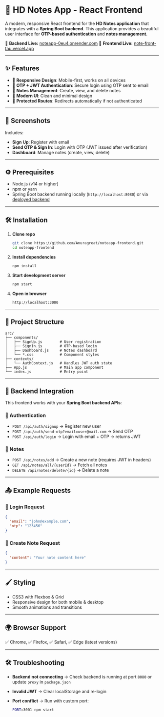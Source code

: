 # 📝 HD Notes App - React Frontend

A modern, responsive React frontend for the **HD Notes application** that integrates with a **Spring Boot backend**.
This application provides a beautiful user interface for **OTP-based authentication** and **notes management**.

🔗 **Backend Live:** [noteapp-0eu4.onrender.com](https://noteapp-0eu4.onrender.com)
🔗 **Frontend Live:** [note-front-tau.vercel.app](https://note-front-tau.vercel.app/)

---

## ✨ Features

* 📱 **Responsive Design**: Mobile-first, works on all devices
* 🔐 **OTP + JWT Authentication**: Secure login using OTP sent to email
* 📝 **Notes Management**: Create, view, and delete notes
* 🎨 **Modern UI**: Clean and minimal design
* 🔄 **Protected Routes**: Redirects automatically if not authenticated

---

## 📸 Screenshots

Includes:

* **Sign Up**: Register with email
* **Send OTP & Sign In**: Login with OTP (JWT issued after verification)
* **Dashboard**: Manage notes (create, view, delete)

---

## ⚙️ Prerequisites

* Node.js (v14 or higher)
* npm or yarn
* Spring Boot backend running locally (`http://localhost:8080`) or via [deployed backend](https://noteapp-0eu4.onrender.com)

---

## 🛠 Installation

1. **Clone repo**

   ```bash
   git clone https://github.com/Anuragreat/noteapp-frontend.git
   cd noteapp-frontend
   ```

2. **Install dependencies**

   ```bash
   npm install
   ```

3. **Start development server**

   ```bash
   npm start
   ```

4. **Open in browser**

   ```
   http://localhost:3000
   ```

---

## 📂 Project Structure

```
src/
├── components/
│   ├── SignUp.js        # User registration
│   ├── SignIn.js        # OTP-based login
│   ├── Dashboard.js     # Notes dashboard
│   └── *.css            # Component styles
├── contexts/
│   └── AuthContext.js   # Handles JWT auth state
├── App.js               # Main app component
└── index.js             # Entry point
```

---

## 🔗 Backend Integration

This frontend works with your **Spring Boot backend APIs**:

### 🔐 Authentication

* `POST /api/auth/signup` → Register new user
* `POST /api/auth/send-otp?email=user@mail.com` → Send OTP
* `POST /api/auth/login` → Login with email + OTP → returns JWT

### 📝 Notes

* `POST /api/notes/add` → Create a new note (requires JWT in headers)
* `GET /api/notes/all/{userId}` → Fetch all notes
* `DELETE /api/notes/delete/{id}` → Delete a note

---

## 📤 Example Requests

### 🔑 Login Request

```json
{
  "email": "john@example.com",
  "otp": "123456"
}
```

### 📝 Create Note Request

```json
{
  "content": "Your note content here"
}
```

---

## 🖌 Styling

* CSS3 with Flexbox & Grid
* Responsive design for both mobile & desktop
* Smooth animations and transitions

---

## 🌍 Browser Support

✅ Chrome, ✅ Firefox, ✅ Safari, ✅ Edge (latest versions)

---

## 🛠 Troubleshooting

* **Backend not connecting** → Check backend is running at port `8080` or update `proxy` in `package.json`
* **Invalid JWT** → Clear localStorage and re-login
* **Port conflict** → Run with custom port:

  ```bash
  PORT=3001 npm start
  ```
